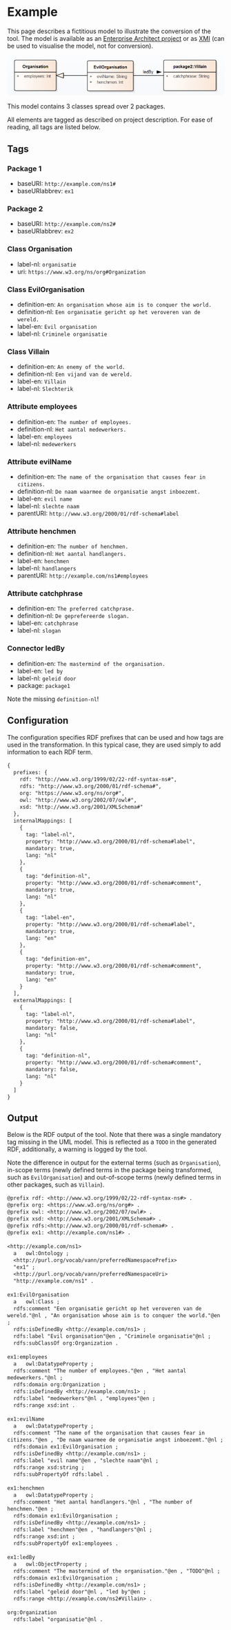 # Example

This page describes a fictitious model to illustrate the conversion of the tool.
The model is available as an [Enterprise Architect project](./examples/example.eap)
or as [XMI](./examples/example.xml) (can be used to visualise the model, not for conversion).

![Model](./examples/uml.png)

This model contains 3 classes spread over 2 packages.

All elements are tagged as described on project description.
For ease of reading, all tags are listed below.

## Tags

### Package 1

- baseURI: `http://example.com/ns1#`
- baseURIabbrev: `ex1`

### Package 2

- baseURI: `http://example.com/ns2#`
- baseURIabbrev: `ex2`

### Class Organisation

- label-nl: `organisatie`
- uri: `https://www.w3.org/ns/org#Organization`

### Class EvilOrganisation

- definition-en: `An organisation whose aim is to conquer the world.`
- definition-nl: `Een organisatie gericht op het veroveren van de wereld.`
- label-en: `Evil organisation`
- label-nl: `Criminele organisatie`

### Class Villain

- definition-en: `An enemy of the world.`
- definition-nl: `Een vijand van de wereld.`
- label-en: `Villain`
- label-nl: `Slechterik`

### Attribute employees

- definition-en: `The number of employees.`
- definition-nl: `Het aantal medewerkers.`
- label-en: `employees`
- label-nl: `medewerkers`

### Attribute evilName

- definition-en: `The name of the organisation that causes fear in citizens.`
- definition-nl: `De naam waarmee de organisatie angst inboezemt.`
- label-en: `evil name`
- label-nl: `slechte naam`
- parentURI: `http://www.w3.org/2000/01/rdf-schema#label`

### Attribute henchmen

- definition-en: `The number of henchmen.`
- definition-nl: `Het aantal handlangers.`
- label-en: `henchmen`
- label-nl: `handlangers`
- parentURI: `http://example.com/ns1#employees`

### Attribute catchphrase

- definition-en: `The preferred catchprase.`
- definition-nl: `De geprefereerde slogan.`
- label-en: `catchphrase`
- label-nl: `slogan`

### Connector ledBy

- definition-en: `The mastermind of the organisation.`
- label-en: `led by`
- label-nl: `geleid door`
- package: `package1`

Note the missing `definition-nl`!

## Configuration

The configuration specifies RDF prefixes that can be used
and how tags are used in the transformation. In this typical case,
they are used simply to add information to each RDF term.

    {
      prefixes: {
        rdf: "http://www.w3.org/1999/02/22-rdf-syntax-ns#",
        rdfs: "http://www.w3.org/2000/01/rdf-schema#",
        org: "https://www.w3.org/ns/org#",
        owl: "http://www.w3.org/2002/07/owl#",
        xsd: "http://www.w3.org/2001/XMLSchema#"
      },
      internalMappings: [
        {
          tag: "label-nl",
          property: "http://www.w3.org/2000/01/rdf-schema#label",
          mandatory: true,
          lang: "nl"
        },
        {
          tag: "definition-nl",
          property: "http://www.w3.org/2000/01/rdf-schema#comment",
          mandatory: true,
          lang: "nl"
        },
        {
          tag: "label-en",
          property: "http://www.w3.org/2000/01/rdf-schema#label",
          mandatory: true,
          lang: "en"
        },
        {
          tag: "definition-en",
          property: "http://www.w3.org/2000/01/rdf-schema#comment",
          mandatory: true,
          lang: "en"
        }
      ],
      externalMappings: [
        {
          tag: "label-nl",
          property: "http://www.w3.org/2000/01/rdf-schema#label",
          mandatory: false,
          lang: "nl"
        },
        {
          tag: "definition-nl",
          property: "http://www.w3.org/2000/01/rdf-schema#comment",
          mandatory: false,
          lang: "nl"
        }
      ]
    }

## Output

Below is the RDF output of the tool. Note that there was a single mandatory tag missing in the UML model. This is reflected as a `TODO` in the generated RDF, additionally, a warning is logged by the tool.

Note the difference in output for the external terms (such as `Organisation`), in-scope terms (newly defined terms in the package being transformed, such as `EvilOrganisation`) and out-of-scope terms (newly defined terms in other packages, such as `Villain`).

    @prefix rdf: <http://www.w3.org/1999/02/22-rdf-syntax-ns#> .
    @prefix org: <https://www.w3.org/ns/org#> .
    @prefix owl: <http://www.w3.org/2002/07/owl#> .
    @prefix xsd: <http://www.w3.org/2001/XMLSchema#> .
    @prefix rdfs:<http://www.w3.org/2000/01/rdf-schema#> .
    @prefix ex1: <http://example.com/ns1#> .
    
    <http://example.com/ns1>
      a   owl:Ontology ;
      <http://purl.org/vocab/vann/preferredNamespacePrefix>
      "ex1" ;
      <http://purl.org/vocab/vann/preferredNamespaceUri>
      "http://example.com/ns1" .
    
    ex1:EvilOrganisation
      a   owl:Class ;
      rdfs:comment "Een organisatie gericht op het veroveren van de wereld."@nl , "An organisation whose aim is to conquer the world."@en ;
      rdfs:isDefinedBy <http://example.com/ns1> ;
      rdfs:label "Evil organisation"@en , "Criminele organisatie"@nl ;
      rdfs:subClassOf org:Organization .
    
    ex1:employees
      a   owl:DatatypeProperty ;
      rdfs:comment "The number of employees."@en , "Het aantal medewerkers."@nl ;
      rdfs:domain org:Organization ;
      rdfs:isDefinedBy <http://example.com/ns1> ;
      rdfs:label "medewerkers"@nl , "employees"@en ;
      rdfs:range xsd:int .
    
    ex1:evilName
      a   owl:DatatypeProperty ;
      rdfs:comment "The name of the organisation that causes fear in citizens."@en , "De naam waarmee de organisatie angst inboezemt."@nl ;
      rdfs:domain ex1:EvilOrganisation ;
      rdfs:isDefinedBy <http://example.com/ns1> ;
      rdfs:label "evil name"@en , "slechte naam"@nl ;
      rdfs:range xsd:string ;
      rdfs:subPropertyOf rdfs:label .
    
    ex1:henchmen
      a   owl:DatatypeProperty ;
      rdfs:comment "Het aantal handlangers."@nl , "The number of henchmen."@en ;
      rdfs:domain ex1:EvilOrganisation ;
      rdfs:isDefinedBy <http://example.com/ns1> ;
      rdfs:label "henchmen"@en , "handlangers"@nl ;
      rdfs:range xsd:int ;
      rdfs:subPropertyOf ex1:employees .
    
    ex1:ledBy
      a   owl:ObjectProperty ;
      rdfs:comment "The mastermind of the organisation."@en , "TODO"@nl ;
      rdfs:domain ex1:EvilOrganisation ;
      rdfs:isDefinedBy <http://example.com/ns1> ;
      rdfs:label "geleid door"@nl , "led by"@en ;
      rdfs:range <http://example.com/ns2#Villain> .
    
    org:Organization
      rdfs:label "organisatie"@nl .
